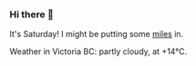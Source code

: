 ### Hi there :wave:

It's Saturday! I might be putting some [miles](https://www.strava.com/athletes/889963) in.

Weather in Victoria BC: partly cloudy, at +14°C.

